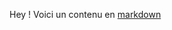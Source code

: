 Hey ! Voici un contenu en [markdown](https://github.com/adam-p/markdown-here/wiki/Markdown-Cheatsheet#table-of-contents)
